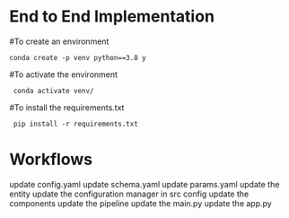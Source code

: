 # End to End Implementation

#To create an environment 
    
    conda create -p venv python==3.8 y

#To activate the environment

     conda activate venv/

#To install the requirements.txt

     pip install -r requirements.txt

# Workflows
 update config.yaml
 update schema.yaml
 update params.yaml
 update the entity
 update the configuration manager in src config
 update the components
 update the pipeline
 update the main.py
 update the app.py